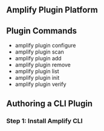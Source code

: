 ## Amplify Plugin Platform

## Plugin Commands
* amplify plugin configure
* amplify plugin scan
* amplify plugin add
* amplify plugin remove
* amplify plugin list
* amplify plugin init
* amplify plugin verify

## Authoring a CLI Plugin

### Step 1: Install Amplify CLI
